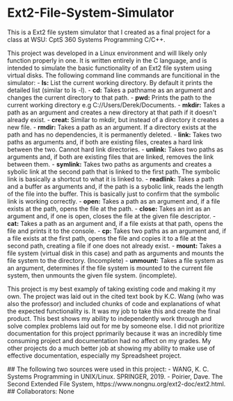 # Ext2-File-System-Simulator
<p>This is a Ext2 file system simulator that I created as a final project for a class at WSU: CptS 360 Systems Programming C/C++.</p>
<p>This project was developed in a Linux environment and will likely only function properly in one. It is written entirely in the C language, and is intended to simulate the basic functionality of an Ext2 file system using virtual disks. The following command line commands are funcitional in the simulator: 
- <b>ls:</b> List the current working directory. By default it prints the detailed list (similar to ls -l).
- <b>cd:</b> Takes a pathname as an argument and changes the current directory to that path.
- <b>pwd:</b> Prints the path to the current working directory e.g C://Users/Derek/Documents.
- <b>mkdir:</b> Takes a path as an argument and creates a new directory at that path if it doesn't already exist.
- <b>creat:</b> Similar to mkdir, but instead of a directory it creates a new file.
- <b>rmdir:</b> Takes a path as an argument. If a directory exists at the path and has no dependencies, it is permanently deleted.
- <b>link:</b> Takes two paths as arguments and, if both are existing files, creates a hard link between the two. Cannot hard link directories.
- <b>unlink:</b> Takes two paths as arguments and, if both are existing files that are linked, removes the link between them.
- <b>symlink:</b> Takes two paths as arguments and creates a sybolic link at the second path that is linked to the first path. The symbolic link is basically a shortcut to what it is linked to.
- <b>readlink:</b> Takes a path and a buffer as arguments and, if the path is a sybolic link, reads the length of the file into the buffer. This is basically just to confirm that the symbolic link is working correctly.
- <b>open:</b> Takes a path as an argument and, if a file exists at the path, opens the file at the path.
- <b>close:</b> Takes an int as an argument and, if one is open, closes the file at the given file descriptor.
- <b>cat:</b> Takes a path as an argument and, if a file exists at that path, opens the file and prints it to the console.
- <b>cp:</b> Takes two paths as an argument and, if a file exists at the first path, opens the file and copies it to a file at the second path, creating a file if one does not already exist.
- <b>mount:</b> Takes a file system (virtual disk in this case) and path as arguments and mounts the file system to the directory. (Incomplete)
- <b>unmount:</b> Takes a file system as an argument, determines if the file system is mounted to the current file system, then unmounts the given file system. (incomplete).
</p>
<p>This project is my best examply of taking existing code and making it my own. The project was laid out in the cited text book by K.C. Wang (who was also the professor) and included chunks of code and explanations of what the expected functionality is. It was my job to take this and create the final product. This best shows my ability to independently work through and solve complex problems laid out for me by someone else. I did not prioritize documentation for this project pprimarily because it was an incredibly time consuming project and documentation had no affect on my grades. My other projects do a much better job at showing my ability to make use of effective documentation, especially my Spreadsheet project.
</p>
## The following two sources were used in this project:
- WANG, K. C. Systems Programming in UNIX/Linux. SPRINGER, 2019. 
- Poirier, Dave. The Second Extended File System, https://www.nongnu.org/ext2-doc/ext2.html. 
## Collaborators: None
